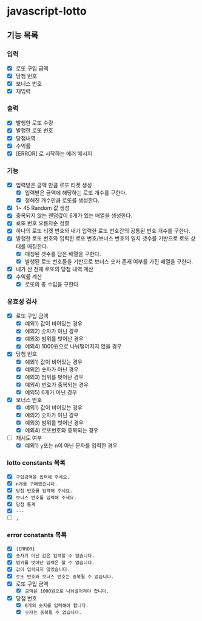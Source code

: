 # javascript-lotto 

## 기능 목록

### **입력**

- [x]  로또 구입 금액 
- [x]  당첨 번호 
- [x]  보너스 번호
- [x]  재입력

### **출력**

- [x]  발행한 로또 수량 
- [x]  발행한 로또 번호
- [x]  당첨내역
- [x]  수익률
- [x]  [ERROR] 로 시작하는 에러 메시지

### **기능**

- [x] 입력받은 금액 만큼 로또 티켓 생성
  - [x] 입력받은 금액에 해당하는 로또 개수를 구한다.
  - [x] 정해진 개수만큼 로또를 생성한다.
- [x]  1~ 45 Random 값 생성
  - [x] 중복되지 않는 랜덤값이 6개가 있는 배열을 생성한다.
- [x]  로또 번호 오름차순 정렬
- [x]  하나의 로또 티켓 번호와 내가 입력한 로또 번호간의 공통된 번호 개수를 구한다.
- [x] 발행한 로또 번호와 입력한 로또 번호/보너스 번호의 일치 갯수를 기반으로 로또 상태를 매칭한다.
    - [x] 매칭된 갯수를 담은 배열을 구한다.
    - [x] 발행된 로또 번호들을 기반으로 보너스 숫자 존재 여부를 가진 배열을 구한다.
- [x]  내가 산 전체 로또의 당첨 내역 계산
- [x]  수익률 계산
    -[x] 로또의 총 수입을 구한다

### **유효성 검사**

- [x]  로또 구입 금액
    - [x]  예외1) 값이 비어있는 경우
    - [x]  예외2) 숫자가 아닌 경우
    - [x]  예외3) 범위를 벗어난 경우
    - [x]  예외4) 1000원으로 나눠떨어지지 않을 경우
- [x]  당첨 번호
    - [x]  예외1) 값이 비어있는 경우
    - [x]  예외2) 숫자가 아닌 경우
    - [x]  예외3) 범위를 벗어난 경우
    - [x]  예외4) 번호가 중복되는 경우
    - [x]  예외5) 6개가 아닌 경우
- [x]  보너스 번호
    - [x]  예외1) 값이 비어있는 경우
    - [x]  예외2) 숫자가 아닌 경우
    - [x]  예외3) 범위를 벗어난 경우
    - [x]  예외4) 로또번호와 중복되는 경우
- [ ] 재시도 여부
    - [x] 예외1) y또는 n이 아닌 문자를 입력한 경우

### **lotto constants 목록**

- [x]  `구입금액을 입력해 주세요.`
- [x]  `n개를 구매했습니다.`
- [x]  `당첨 번호를 입력해 주세요.`
- [x]  `보너스 번호를 입력해 주세요.`
- [x]  `당첨 통계`
- [x]  `---`
- [ ]  `,`

### error constants 목록

- [x]  `[ERROR]`
- [x]  `숫자가 아닌 값은 입력할 수 없습니다.`
- [x]  `범위를 벗어난 입력은 할 수 없습니다.`
- [x]  `값이 입력되지 않았습니다.`
- [x]  `로또 번호와 보너스 번호는 중복될 수 없습니다.`
- [x]  로또 구입 금액
    - [x]  `금액은 1000원으로 나눠떨어져야 합니다.`
- [x]  당첨 번호
    - [x]  `6개의 숫자를 입력해야 합니다.`
    - [x]  `숫자는 중복될 수 없습니다.`